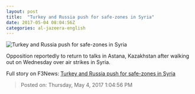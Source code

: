 ```yaml
---
layout: post
title:  "Turkey and Russia push for safe-zones in Syria"
date: 2017-05-04 08:04:56Z
categories: al-jazeera-english
---
```


![Turkey and Russia push for safe-zones in Syria](http://www.aljazeera.com/mritems/Images/2017/5/4/96c47f920f1447218086c656244f3479_18.jpg)

Opposition reportedly to return to talks in Astana, Kazakhstan after walking out on Wednesday over air strikes in Syria.


Full story on F3News: [Turkey and Russia push for safe-zones in Syria](http://www.f3nws.com/n/qAFDEF)

> Posted on: Thursday, May 4, 2017 1:04:56 PM
